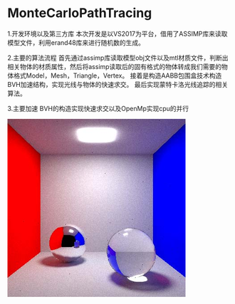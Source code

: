 # MonteCarloPathTracing

1.开发环境以及第三方库
本次开发是以VS2017为平台，借用了ASSIMP库来读取模型文件，利用erand48库来进行随机数的生成。

2.主要的算法流程
首先通过assimp库读取模型obj文件以及mtl材质文件，判断出相关物体的材质属性，然后将assimp读取后的固有格式的物体转成我们需要的物体格式Model，Mesh，Triangle，Vertex。
接着是构造AABB包围盒技术构造BVH加速结构，实现光线与物体的快速求交。
最后实现蒙特卡洛光线追踪的相关算法。

3.主要加速
BVH的构造实现快速求交以及OpenMp实现cpu的并行

<img src="https://github.com/seu-xh/MonteCarloPathTracing/blob/master/1.jpg" width=400 height=400>
